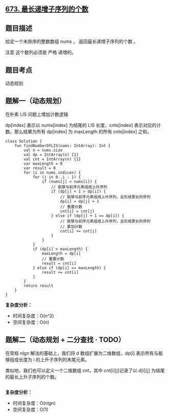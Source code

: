## [673. 最长递增子序列的个数](https://leetcode.cn/problems/number-of-longest-increasing-subsequence/description/)

## 题目描述

给定一个未排序的整数数组 nums ， 返回最长递增子序列的个数 。

注意 这个数列必须是 严格 递增的。

## 题目考点

动态规划

## 题解一（动态规划）

在朴素 LIS 问题上增加计数逻辑

dp[index] 表示以 nums[index] 为结尾的 LIS 长度，cnts[index] 表示对应的计数。那么结果为所有 dp[index] 为 maxLength 的所有 cnts[index] 之和。

```
class Solution {
    fun findNumberOfLIS(nums: IntArray): Int {
        val n = nums.size
        val dp = IntArray(n) {1}
        val cnt = IntArray(n) {1}
        var maxLength = 0
        var result = 0
        for (i in nums.indices) {
            for (j in 0..i - 1) {
                if (nums[j] < nums[i]) {
                    // 能够与前序元素组成上升序列
                    if (dp[j] + 1 > dp[i]) {
                        // 能够与前序元素组成上升序列，且形成更长的序列
                        dp[i] = dp[j] + 1
                        // 重置计数
                        cnt[i] = cnt[j]
                    } else if (dp[j] + 1 == dp[i]) {
                        // 能够与前序元素组成上升序列，且形成更长的序列
                        // 累加计数
                        cnt[i] += cnt[j]
                    }
                }
            }
            if (dp[i] > maxLength) {
                maxLength = dp[i]
                // 重置计数
                result = cnt[i]
            } else if (dp[i] == maxLength) {
                result += cnt[i]
            }
        }
        return result
    }
}
```

**复杂度分析：**

- 时间复杂度：O(n^2)
- 空间复杂度：O(n) 

## 题解二（动态规划 + 二分查找 · TODO）

在常规 nlgn 解法的基础上，我们将 d 数组扩展为二维数组，dp[i] 表示所有与能够组成长度为 i 的上升子序列的末尾元素。

类似地，我们也可以定义一个二维数组 cnt，其中 cnt[i][j]记录了以 d[i][j] 为结尾的最长上升子序列的个数。

```

```

**复杂度分析：**

- 时间复杂度：O(nlgn)
- 空间复杂度：O(1) 
